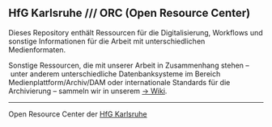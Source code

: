 ## HfG Karlsruhe /// ORC (Open Resource Center)

Dieses Repository enthält Ressourcen für die Digitalisierung, Workflows und sonstige Informationen für die Arbeit mit unterschiedlichen Medienformaten.  

Sonstige Ressourcen, die mit unserer Arbeit in Zusammenhang stehen – unter anderem unterschiedliche Datenbanksysteme im Bereich Medienplattform/Archiv/DAM oder internationale Standards für die Archivierung – sammeln wir in unserem [&rarr; Wiki](https://github.com/orc-hfg/ressources/wiki).

---
Open Resource Center der [HfG Karlsruhe](https://www.hfg-karlsruhe.de/)
